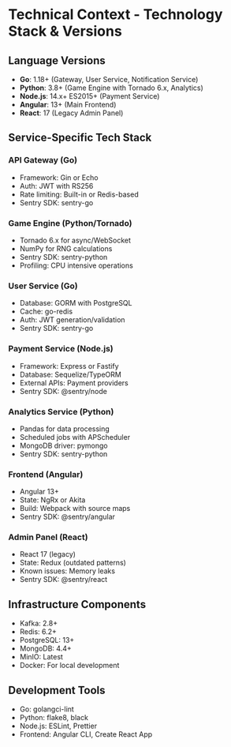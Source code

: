 # Technical Context - Technology Stack & Versions

## Language Versions
- **Go**: 1.18+ (Gateway, User Service, Notification Service)
- **Python**: 3.8+ (Game Engine with Tornado 6.x, Analytics)
- **Node.js**: 14.x+ ES2015+ (Payment Service)
- **Angular**: 13+ (Main Frontend)
- **React**: 17 (Legacy Admin Panel)

## Service-Specific Tech Stack

### API Gateway (Go)
- Framework: Gin or Echo
- Auth: JWT with RS256
- Rate limiting: Built-in or Redis-based
- Sentry SDK: sentry-go

### Game Engine (Python/Tornado)
- Tornado 6.x for async/WebSocket
- NumPy for RNG calculations
- Sentry SDK: sentry-python
- Profiling: CPU intensive operations

### User Service (Go)
- Database: GORM with PostgreSQL
- Cache: go-redis
- Auth: JWT generation/validation
- Sentry SDK: sentry-go

### Payment Service (Node.js)
- Framework: Express or Fastify
- Database: Sequelize/TypeORM
- External APIs: Payment providers
- Sentry SDK: @sentry/node

### Analytics Service (Python)
- Pandas for data processing
- Scheduled jobs with APScheduler
- MongoDB driver: pymongo
- Sentry SDK: sentry-python

### Frontend (Angular)
- Angular 13+
- State: NgRx or Akita
- Build: Webpack with source maps
- Sentry SDK: @sentry/angular

### Admin Panel (React)
- React 17 (legacy)
- State: Redux (outdated patterns)
- Known issues: Memory leaks
- Sentry SDK: @sentry/react

## Infrastructure Components
- Kafka: 2.8+
- Redis: 6.2+
- PostgreSQL: 13+
- MongoDB: 4.4+
- MinIO: Latest
- Docker: For local development

## Development Tools
- Go: golangci-lint
- Python: flake8, black
- Node.js: ESLint, Prettier
- Frontend: Angular CLI, Create React App